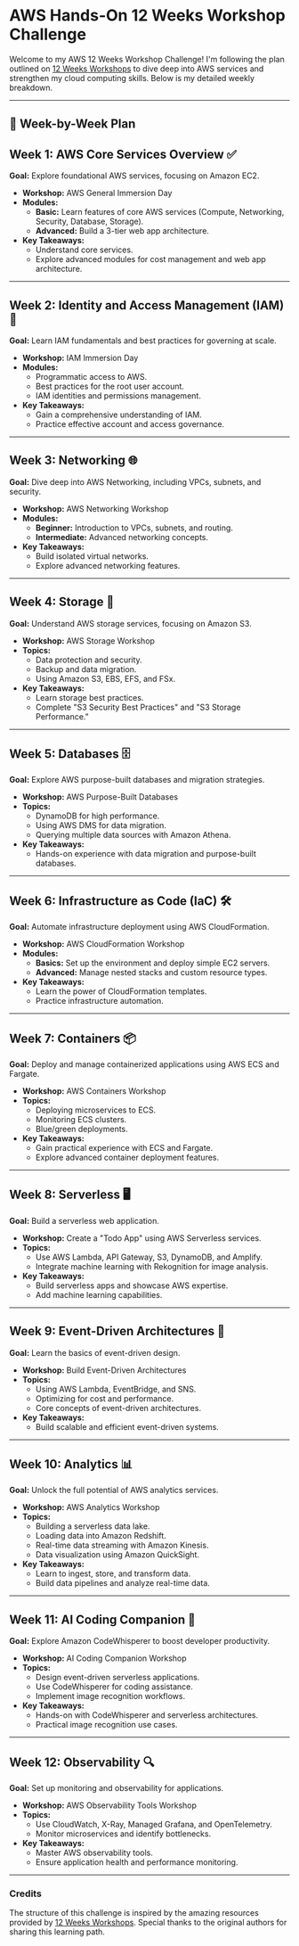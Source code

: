 # AWS Hands-On 12 Weeks Workshop Challenge

Welcome to my AWS 12 Weeks Workshop Challenge! I'm following the plan outlined on [12 Weeks Workshops](https://12weeksworkshops.com/) to dive deep into AWS services and strengthen my cloud computing skills. Below is my detailed weekly breakdown.

---
## 🚀 Week-by-Week Plan

## Week 1: AWS Core Services Overview ✅
**Goal:** Explore foundational AWS services, focusing on Amazon EC2.
- **Workshop:** AWS General Immersion Day
- **Modules:**
  - **Basic:** Learn features of core AWS services (Compute, Networking, Security, Database, Storage).
  - **Advanced:** Build a 3-tier web app architecture.
- **Key Takeaways:**
  - Understand core services.
  - Explore advanced modules for cost management and web app architecture.

---

## Week 2: Identity and Access Management (IAM) 🔐
**Goal:** Learn IAM fundamentals and best practices for governing at scale.
- **Workshop:** IAM Immersion Day
- **Modules:**
  - Programmatic access to AWS.
  - Best practices for the root user account.
  - IAM identities and permissions management.
- **Key Takeaways:**
  - Gain a comprehensive understanding of IAM.
  - Practice effective account and access governance.

---

## Week 3: Networking 🌐
**Goal:** Dive deep into AWS Networking, including VPCs, subnets, and security.
- **Workshop:** AWS Networking Workshop
- **Modules:**
  - **Beginner:** Introduction to VPCs, subnets, and routing.
  - **Intermediate:** Advanced networking concepts.
- **Key Takeaways:**
  - Build isolated virtual networks.
  - Explore advanced networking features.

---

## Week 4: Storage 💾
**Goal:** Understand AWS storage services, focusing on Amazon S3.
- **Workshop:** AWS Storage Workshop
- **Topics:**
  - Data protection and security.
  - Backup and data migration.
  - Using Amazon S3, EBS, EFS, and FSx.
- **Key Takeaways:**
  - Learn storage best practices.
  - Complete "S3 Security Best Practices" and "S3 Storage Performance."

---

## Week 5: Databases 🗄️
**Goal:** Explore AWS purpose-built databases and migration strategies.
- **Workshop:** AWS Purpose-Built Databases
- **Topics:**
  - DynamoDB for high performance.
  - Using AWS DMS for data migration.
  - Querying multiple data sources with Amazon Athena.
- **Key Takeaways:**
  - Hands-on experience with data migration and purpose-built databases.

---

## Week 6: Infrastructure as Code (IaC) 🛠️
**Goal:** Automate infrastructure deployment using AWS CloudFormation.
- **Workshop:** AWS CloudFormation Workshop
- **Modules:**
  - **Basics:** Set up the environment and deploy simple EC2 servers.
  - **Advanced:** Manage nested stacks and custom resource types.
- **Key Takeaways:**
  - Learn the power of CloudFormation templates.
  - Practice infrastructure automation.

---

## Week 7: Containers 📦
**Goal:** Deploy and manage containerized applications using AWS ECS and Fargate.
- **Workshop:** AWS Containers Workshop
- **Topics:**
  - Deploying microservices to ECS.
  - Monitoring ECS clusters.
  - Blue/green deployments.
- **Key Takeaways:**
  - Gain practical experience with ECS and Fargate.
  - Explore advanced container deployment features.

---

## Week 8: Serverless 🖥️
**Goal:** Build a serverless web application.
- **Workshop:** Create a "Todo App" using AWS Serverless services.
- **Topics:**
  - Use AWS Lambda, API Gateway, S3, DynamoDB, and Amplify.
  - Integrate machine learning with Rekognition for image analysis.
- **Key Takeaways:**
  - Build serverless apps and showcase AWS expertise.
  - Add machine learning capabilities.

---

## Week 9: Event-Driven Architectures 🔔
**Goal:** Learn the basics of event-driven design.
- **Workshop:** Build Event-Driven Architectures
- **Topics:**
  - Using AWS Lambda, EventBridge, and SNS.
  - Optimizing for cost and performance.
  - Core concepts of event-driven architectures.
- **Key Takeaways:**
  - Build scalable and efficient event-driven systems.

---

## Week 10: Analytics 📊
**Goal:** Unlock the full potential of AWS analytics services.
- **Workshop:** AWS Analytics Workshop
- **Topics:**
  - Building a serverless data lake.
  - Loading data into Amazon Redshift.
  - Real-time data streaming with Amazon Kinesis.
  - Data visualization using Amazon QuickSight.
- **Key Takeaways:**
  - Learn to ingest, store, and transform data.
  - Build data pipelines and analyze real-time data.

---

## Week 11: AI Coding Companion 🤖
**Goal:** Explore Amazon CodeWhisperer to boost developer productivity.
- **Workshop:** AI Coding Companion Workshop
- **Topics:**
  - Design event-driven serverless applications.
  - Use CodeWhisperer for coding assistance.
  - Implement image recognition workflows.
- **Key Takeaways:**
  - Hands-on with CodeWhisperer and serverless architectures.
  - Practical image recognition use cases.

---

## Week 12: Observability 🔍
**Goal:** Set up monitoring and observability for applications.
- **Workshop:** AWS Observability Tools Workshop
- **Topics:**
  - Use CloudWatch, X-Ray, Managed Grafana, and OpenTelemetry.
  - Monitor microservices and identify bottlenecks.
- **Key Takeaways:**
  - Master AWS observability tools.
  - Ensure application health and performance monitoring.

---

### Credits
The structure of this challenge is inspired by the amazing resources provided by [12 Weeks Workshops](https://12weeksworkshops.com/). Special thanks to the original authors for sharing this learning path.
